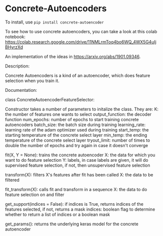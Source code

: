 # Concrete-Autoencoders

To install, use `pip install concrete-autoencoder`

To see how to use concrete autoencoders, you can take a look at this colab notebook:
https://colab.research.google.com/drive/11NMLrmToq4bo6WQ_4WX5G4uIjBHyrzXd

An implementation of the ideas in https://arxiv.org/abs/1901.09346.

Description:

Concrete Autoencoders is a kind of an autoencoder, which does feature selection when you train it.

Documentation:


class ConcreteAutoencoderFeatureSelector:

  Constructor takes a number of parameters to initalize the class. They are:
    K: the number of features one wants to select
    output_function: the decoder function
    num_epochs: number of epochs to start training concrete autoencoders
    batch_size: the batch size during training
    learning_rate: learning rate of the adam optimizer used during training
    start_temp: the starting temperature of the concrete select layer
    min_temp: the ending temperature of the concrete select layer
    tryout_limit: number of times to double the number of epochs and try again in case it doesn't converge
    
  fit(X, Y = None): trains the concrete autoencoder
    X: the data for which you want to do feature selection
    Y: labels, in case labels are given, it will do supervised feature selection, if not, then unsupervised feature selection
  
  transform(X): filters X's features after fit has been called
    X: the data to be filtered
    
  fit_transform(X): calls fit and transform in a sequence
    X: the data to do feature selection on and filter
    
  get_support(indices = False): if indices is True, returns indices of the features selected, if not, returns a mask
    indices: boolean flag to determine whether to return a list of indices or a boolean mask
  
  get_params(): returns the underlying keras model for the concrete autoencoder
    
